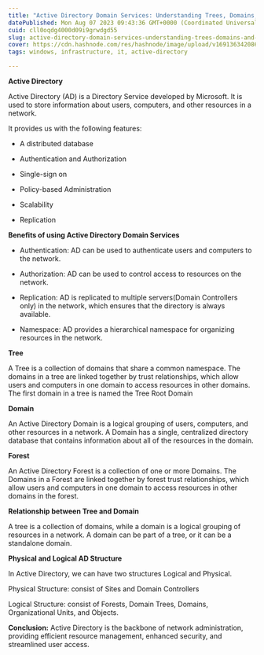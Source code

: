 ```yaml
---
title: "Active Directory Domain Services: Understanding Trees, Domains, and Forests"
datePublished: Mon Aug 07 2023 09:43:36 GMT+0000 (Coordinated Universal Time)
cuid: cll0oqdg4000d09i9grwdgd55
slug: active-directory-domain-services-understanding-trees-domains-and-forests
cover: https://cdn.hashnode.com/res/hashnode/image/upload/v1691363420865/8a7b429b-d600-4ea7-ad33-ee3b9e9c13f2.jpeg
tags: windows, infrastructure, it, active-directory

---
```


**Active Directory**

Active Directory (AD) is a Directory Service developed by Microsoft. It is used to store information about users, computers, and other resources in a network.

It provides us with the following features:

* A distributed database 
    
* Authentication and Authorization
    
* Single-sign on
    
* Policy-based Administration
    
* Scalability
    
* Replication
    

**Benefits of using Active Directory Domain Services**

* Authentication: AD can be used to authenticate users and computers to the network.
    
* Authorization: AD can be used to control access to resources on the network.
    
* Replication: AD is replicated to multiple servers(Domain Controllers only) in the network, which ensures that the directory is always available.
    
* Namespace: AD provides a hierarchical namespace for organizing resources in the network.
    

**Tree**

A Tree is a collection of domains that share a common namespace. The domains in a tree are linked together by trust relationships, which allow users and computers in one domain to access resources in other domains. The first domain in a tree is named the Tree Root Domain

**Domain**

An Active Directory Domain is a logical grouping of users, computers, and other resources in a network. A Domain has a single, centralized directory database that contains information about all of the resources in the domain.

**Forest**

An Active Directory Forest is a collection of one or more Domains. The Domains in a Forest are linked together by forest trust relationships, which allow users and computers in one domain to access resources in other domains in the forest.

**Relationship between Tree and Domain**

A tree is a collection of domains, while a domain is a logical grouping of resources in a network. A domain can be part of a tree, or it can be a standalone domain.

**Physical and Logical AD Structure**

In Active Directory, we can have two structures Logical and Physical.

Physical Structure: consist of Sites and Domain Controllers

Logical Structure: consist of Forests, Domain Trees, Domains, Organizational Units, and Objects.

**Conclusion:** Active Directory is the backbone of network administration, providing efficient resource management, enhanced security, and streamlined user access.